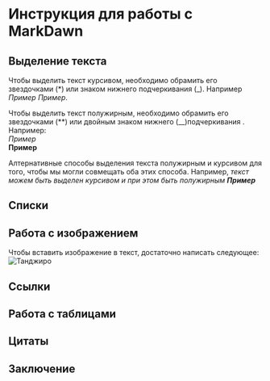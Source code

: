 # Инструкция для работы с MarkDawn 

## Выделение текста 

Чтобы выделить текст курсивом, необходимо обрамить его звездочками (*) или знаком нижнего подчеркивания (_). Например *Пример* _Пример_.

Чтобы выделить текст полужирным, необходимо обрамить его звездочками (**) или двойным знаком нижнего (__)подчеркивания  . Например:                 
*Пример*    
__Пример__

Алтернативные способы выделения текста полужирным и курсивом для того, чтобы мы могли совмещать оба этих способа. Например, _текст можем быть выделен курсивом и при этом быть полужирным **Пример**_

## Списки

##  Работа с изображением

Чтобы вставить изображение в текст, достаточно написать следующее:
![Танджиро](1.jpg)

## Ссылки

## Работа с таблицами

## Цитаты

## Заключение

